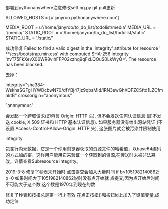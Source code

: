 部署到pythonanywhere注意修改setting.py
git pull更新

ALLOWED_HOSTS = [u'janyroo.pythonanywhere.com']

MEDIA_ROOT = u'/home/janyroo/to_do_list/todolist/media'
MEDIA_URL = '/media/'
STATIC_ROOT = u'/home/janyroo/to_do_list/todolist/static'
STATIC_URL = '/static/'



成功修复
Failed to find a valid digest in the 'integrity' attribute for resource '
**/css/bootstrap.min.css' with computed SHA-256 integrity 'nvT75FkXevX06WR8vlhFFP02xzhq9qFxLQOuS0LkWyQ='. 
The resource has been blocked.

去掉：

integrity="sha384-WskhaSGFgHYWDcbwN70/dfYBj47jz9qbsMId/iRN3ewGhXQFZCSftd1LZCfmhktB" crossorigin="anonymous"

"anonymous"

会发起一个跨域请求(即包含 Origin: HTTP 头). 但不会发送任何认证信息 (即不发送 cookie, X.509 证书和 HTTP 基本认证信息). 如果服务器没有给出源站凭证 (不设置 Access-Control-Allow-Origin: HTTP 头), 这张图片就会被污染并限制使用.

integrity 

包含行内元数据，它是一个你用浏览器获取的资源文件的哈希值，以base64编码的方式加的密，这样用户能用它来验证一个获取到的资源,在传送时未被非法篡改，详情查看Subresource Integrity。


2019-3-8
修复了秒表末开始时,点击提交会加入大量时间
    if b>1051982140862:
        b=0
 如果时间大于1051982140862说时没有点开始就 点提交,因为点开始后时间不可能大于这个数,这个数是1970年到现在的数
 
 
 修复了秒表和按扭总是第一行才有效
 在点击按扭()和按扭id上加入了键值变量,成功定位